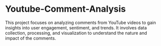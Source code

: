 # Youtube-Comment-Analysis
This project focuses on analyzing comments from YouTube videos to gain insights into user engagement, sentiment, and trends. It involves data collection, processing, and visualization to understand the nature and impact of the comments.
